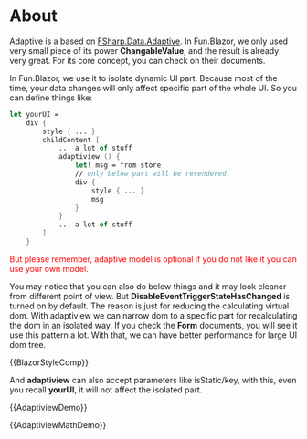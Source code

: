 # About

Adaptive is a based on [FSharp.Data.Adaptive](https://github.com/fsprojects/FSharp.Data.Adaptive). In Fun.Blazor, we only used very small piece of its power **ChangableValue**, and the result is already very great. For its core concept, you can check on their documents.

In Fun.Blazor, we use it to isolate dynamic UI part. Because most of the time, your data changes will only affect specific part of the whole UI. So you can define things like:

```fsharp
let yourUI =
    div {
        style { ... }
        childContent [
            ... a lot of stuff
            adaptiview () {
                let! msg = from store
                // only below part will be rerendered.
                div {
                    style { ... }
                    msg
                }
            } 
            ... a lot of stuff
        ]
    }
```

<p style="color: red">But please remember, adaptive model is optional if you do not like it you can use your own model.</p>

You may notice that you can also do below things and it may look cleaner from different point of view. But **DisableEventTriggerStateHasChanged** is turned on by default. The reason is just for reducing the calculating virtual dom. With adaptiview we can narrow dom to a specific part for recalculating the dom in an isolated way. If you check the **Form** documents, you will see it use this pattern a lot. With that, we can have better performance for large UI dom tree. 

{{BlazorStyleComp}}


And **adaptiview** can also accept parameters like isStatic/key, with this, even you recall **yourUI**, it will not affect the isolated part.

{{AdaptiviewDemo}}

{{AdaptiviewMathDemo}}